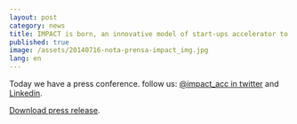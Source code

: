 ```yaml
---
layout: post
category: news
title: IMPACT is born, an innovative model of start-ups accelerator to finance 100.000 euros to 64 European mobile Internet projects
published: true
image: /assets/20140716-nota-prensa-impact_img.jpg
lang: en
---
```


Today we have a press conference. follow us: <a href="https://twitter.com/IMPACT_acc" target="_blank">@impact_acc in twitter</a> and <a href="https://www.linkedin.com/company/impact-accelerator" target="_blank">Linkedin</a>.

<a href="/assets/20140716-nota-prensa-impact-english.pdf"><i class="icon-download-1"></i> Download press release</a>.
